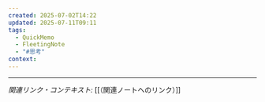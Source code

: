 ```yaml
---
created: 2025-07-02T14:22
updated: 2025-07-11T09:11
tags:
  - QuickMemo
  - FleetingNote
  - "#思考"
context: 
---
```



---

*関連リンク・コンテキスト:* [[（関連ノートへのリンク）]]